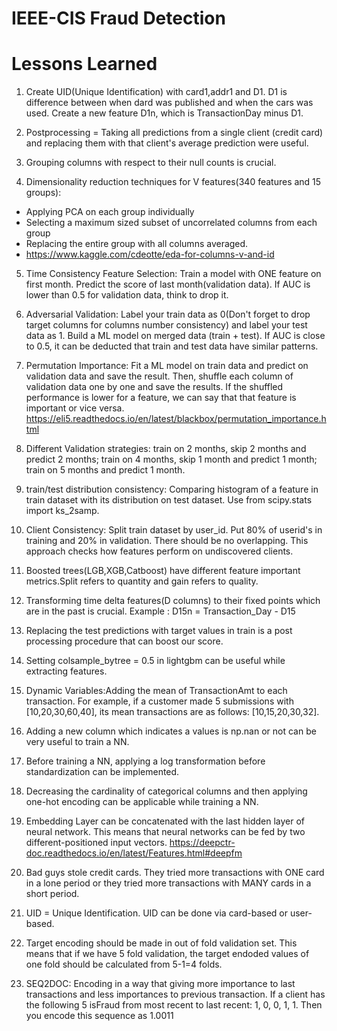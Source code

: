 # IEEE-CIS Fraud Detection

# Lessons Learned

1) Create UID(Unique Identification) with card1,addr1 and D1. D1 is difference between when dard was published and when the cars was used. Create a new feature D1n, which is TransactionDay minus D1.

2) Postprocessing = Taking all predictions from a single client (credit card) and replacing them with that client's average prediction were useful.

3) Grouping columns with respect to their null counts is crucial.

4) Dimensionality reduction techniques for V features(340 features and 15 groups):
- Applying PCA on each group individually
- Selecting a maximum sized subset of uncorrelated columns from each group
- Replacing the entire group with all columns averaged. 
- https://www.kaggle.com/cdeotte/eda-for-columns-v-and-id

5) Time Consistency Feature Selection: Train a model with ONE feature on first month. Predict the score of last month(validation data). If AUC is lower than 0.5 for validation data, think to drop it.

6) Adversarial Validation: Label your train data as 0(Don't forget to drop target columns for columns number consistency) and label your test data as 1. Build a ML model on merged data (train + test). If AUC is close to 0.5, it can be deducted that train and test data have similar patterns.

7) Permutation Importance: Fit a ML model on train data and predict on validation data and save the result. Then, shuffle each column of validation data one by one and save the results. If the shuffled performance is lower for a feature, we can say that that feature is important or vice versa.
https://eli5.readthedocs.io/en/latest/blackbox/permutation_importance.html

8) Different Validation strategies: train on 2 months, skip 2 months and predict 2 months; train on 4 months, skip 1 month and predict 1 month; train on 5 months and predict 1 month.

9) train/test distribution consistency: Comparing histogram of a feature in train dataset with its distribution on test dataset. 
Use from scipy.stats import ks_2samp.

10) Client Consistency: Split train dataset by user_id. Put 80% of userid's in training and 20% in validation. There should be no overlapping. This approach checks how features perform on undiscovered clients.

11) Boosted trees(LGB,XGB,Catboost) have different feature important metrics.Split refers to quantity and gain refers to quality.

12) Transforming time delta features(D columns) to their fixed points which are in the past is crucial. Example : D15n = Transaction_Day - D15

13) Replacing the test predictions with target values in train is a post processing procedure that can boost our score.

14) Setting colsample_bytree = 0.5 in lightgbm can be useful while extracting features.

15) Dynamic Variables:Adding the mean of TransactionAmt to each transaction. For example, if a customer made 5 submissions with [10,20,30,60,40], its mean transactions are as follows: [10,15,20,30,32].

16) Adding a new column which indicates a values is np.nan or not can be very useful to train a NN.

17) Before training a NN, applying a log transformation before standardization can be implemented.

18) Decreasing the cardinality of categorical columns and then applying one-hot encoding can be applicable while training a NN.

19) Embedding Layer can be concatenated with the last hidden layer of neural network. This means that neural networks can be fed by two different-positioned input vectors.
https://deepctr-doc.readthedocs.io/en/latest/Features.html#deepfm

20) Bad guys stole credit cards. They tried more transactions with ONE card in a lone period or they tried more transactions with MANY cards in a short period.

21) UID = Unique Identification. UID can be done via card-based or user-based.

22) Target encoding should be made in out of fold validation set. This means that if we have 5 fold validation, the target endoded values of one fold should be calculated from 5-1=4 folds.

23) SEQ2DOC: Encoding in a way that giving more importance to last transactions and less importances to previous transaction. If a client has the following 5 isFraud from most recent to last recent: 1, 0, 0, 1, 1. Then you encode this sequence as 1.0011

